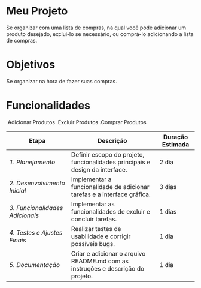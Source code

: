 # Meu Projeto 
Se organizar com uma lista de compras, na qual você pode adicionar um produto desejado, excluí-lo se necessário, ou comprá-lo adicionando a lista de compras.

# Objetivos 
Se organizar na hora de fazer suas compras.

# Funcionalidades 
.Adicionar Produtos
.Excluir Produtos
.Comprar Produtos

| Etapa                        | Descrição                                                    | Duração Estimada |
|------------------------------|--------------------------------------------------------------|------------------|
| *1. Planejamento*           | Definir escopo do projeto, funcionalidades principais e design da interface. | 2 dia            |
| *2. Desenvolvimento Inicial*| Implementar a funcionalidade de adicionar tarefas e a interface gráfica. | 3 dias           |
| *3. Funcionalidades Adicionais* | Implementar as funcionalidades de excluir e concluir tarefas. | 1 dias           |
| *4. Testes e Ajustes Finais*| Realizar testes de usabilidade e corrigir possíveis bugs.    | 1 dia            |
| *5. Documentação*           | Criar e adicionar o arquivo README.md com as instruções e descrição do projeto. | 1 dia
